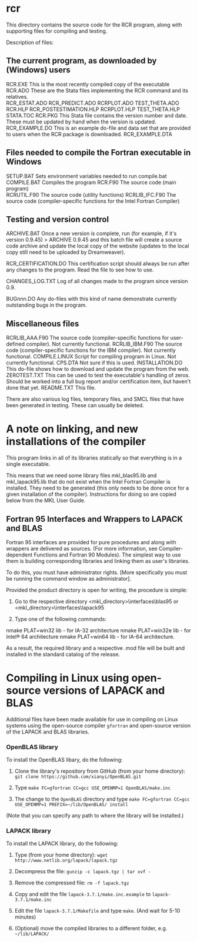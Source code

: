 # rcr
This directory contains the source code for the RCR program, along with supporting files for compiling and testing.

Description of files:

## The current program, as downloaded by (Windows) users
RCR.EXE			This is the most recently compiled copy of the executable
RCR.ADO			These are the Stata files implementing the RCR command and its relatives.			
RCR_ESTAT.ADO
RCR_PREDICT.ADO
RCRPLOT.ADO
TEST_THETA.ADO
RCR.HLP
RCR_POSTESTIMATION.HLP
RCRPLOT.HLP
TEST_THETA.HLP
STATA.TOC
RCR.PKG			This Stata file contains the version number and date.
			These must be updated by hand when the version is updated.
RCR_EXAMPLE.DO		This is an example do-file and data set that are provided to users when the RCR package is downloaded.
RCR_EXAMPLE.DTA

## Files needed to compile the Fortran executable in Windows
SETUP.BAT		Sets environment variables needed to run compile.bat
COMPILE.BAT		Compiles the program
RCR.F90			The source code (main program)  
RCRUTIL.F90		The source code (utility functions)
RCRLIB_IFC.F90		The source code (compiler-specific functions for the Intel Fortran Compiler)

## Testing and version control
ARCHIVE.BAT		Once a new version is complete, run (for example, if it's version 0.9.45) 
                        >  ARCHIVE 0.9.45
			and this batch file will create a source code archive and update the local 
			copy of the website (updates to the local copy still need to be uploaded by Dreamweaver).

RCR_CERTIFICATION.DO	This certification script should always be run after any changes to the program.  Read the file to see how to use.

CHANGES_LOG.TXT		Log of all changes made to the program since version 0.9.


BUGnnn.DO		Any do-files with this kind of name demonstrate currently outstanding bugs in the program.  


## Miscellaneous files
RCRLIB_AAA.F90		The source code (compiler-specific functions for user-defined compiler).  Not currently functional.
RCRLIB_IBM.F90		The source code (compiler-specific functions for the IBM compiler).  Not currently functional.
COMPILE.LINUX		Script for compiling program in Linux.  Not currently functional.
CPS.DTA			Not sure if this is used.
INSTALLATION.DO		This do-file shows how to download and update the program from the web.
ZEROTEST.TXT		This can be used to test the executable's handling of zeros.  
			Should be worked into a full bug report and/or certification item, but haven't done that yet.
README.TXT		This file.

There are also various log files, temporary files, and SMCL files that have been generated in testing.  These can usually be deleted.




# A note on linking, and new installations of the compiler

This program links in all of its libraries statically so that everything is in a single executable.  

This means that we need some library files mkl_blas95.lib and mkl_lapack95.lib that do not exist when the Intel Fortran Compiler is installed.  They need to be generated (this only needs to be done once for a given installation of the compiler).  Instructions for doing so are copied below from the MKL User Guide.


## Fortran 95 Interfaces and Wrappers to LAPACK and BLAS

Fortran 95 interfaces are provided for pure procedures and along with wrappers are
delivered as sources. (For more information, see Compiler-dependent Functions and
Fortran 90 Modules). The simplest way to use them is building corresponding libraries and
linking them as user's libraries. 

To do this, you must have administrator rights. [More specifically you must be running the command window as administrator].

Provided the product directory is open for writing, the procedure is simple:

1. Go to the respective directory <mkl_directory>\interfaces\blas95 or
<mkl_directory>\interfaces\lapack95

2. Type one of the following commands:

  nmake PLAT=win32 lib - for IA-32 architecture
  nmake PLAT=win32e lib - for Intel® 64 architecture
  nmake PLAT=win64 lib - for IA-64 architecture.

As a result, the required library and a respective .mod file will be built and installed in the
standard catalog of the release.


# Compiling in Linux using open-source versions of LAPACK and BLAS

Additional files have been made available for use in compiling on Linux systems using the open-source compiler `gfortran` and open-source version of the LAPACK and BLAS libraries.

### OpenBLAS library
To install the OpenBLAS libary, do the following:

1. Clone the library's repository from GitHub (from your home directory): `git clone https://github.com/xianyi/OpenBLAS.git`

2. Type `make FC=gfortran CC=gcc USE_OPENMP=1 OpenBLAS/make.inc`

3. The change to the `OpenBLAS` directory and type `make FC=gfortran CC=gcc USE_OPENMP=1 PREFIX=~/lib/OpenBLAS/ install`

(Note that you can specify any path to where the library will be installed.)

### LAPACK library

To install the LAPACK library, do the following:

1. Type (from your home directory): `wget http://www.netlib.org/lapack/lapack.tgz`

2. Decompress the file: `gunzip -c lapack.tgz | tar xvf -`

3. Remove the compressed file: `rm -f lapack.tgz`

4. Copy and edit the file `lapack-3.7.1/make.inc.example` to `lapack-3.7.1/make.inc`

5. Edit the file `lapack-3.7.1/Makefile` and type `make`. (And wait for 5-10 minutes)

6. (Optional) move the compiled libraries to a different folder, e.g. `~/lib/LAPACK/`